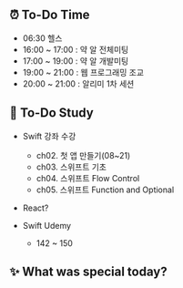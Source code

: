 ## ⏰  To-Do Time
- 06:30 헬스 
- 16:00 ~ 17:00 : 약 알 전체미팅
- 17:00 ~ 19:00 : 약 알 개발미팅
- 19:00 ~ 21:00 : 웹 프로그래밍 조교
- 20:00 ~ 21:00 : 알리미 1차 세션

## 📖 To-Do Study
- Swift 강좌 수강
    - ch02. 첫 앱 만들기(08~21)
    - ch03. 스위프트 기초
    - ch04. 스위프트 Flow Control 
    - ch05. 스위프트 Function and Optional
- React?

- Swift Udemy
    - 142 ~ 150

## ✨ What was special today?

